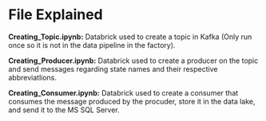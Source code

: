 # File Explained

**Creating_Topic.ipynb:** Databrick used to create a topic in Kafka (Only run once so it is not in the data pipeline in the factory).

**Creating_Producer.ipynb:** Databrick used to create a producer on the topic and send messages regarding state names and their respective abbreviatlions.

**Creating_Consumer.ipynb:** Databrick used to create a consumer that consumes the message produced by the procuder, store it in the data lake, and send it to the MS SQL Server.
